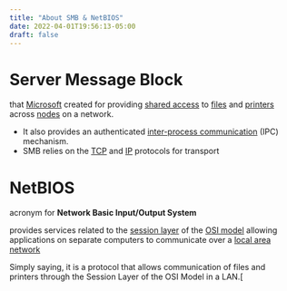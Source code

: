 ```yaml
---
title: "About SMB & NetBIOS"
date: 2022-04-01T19:56:13-05:00
draft: false
---
```

# Server Message Block

that [Microsoft](https://en.wikipedia.org/wiki/Microsoft "Microsoft") created for providing [shared access](https://en.wikipedia.org/wiki/Shared_access "Shared access") to [files](https://en.wikipedia.org/wiki/Computer_file "Computer file") and [printers](https://en.wikipedia.org/wiki/Printer_(computing) "Printer (computing)") across [nodes](https://en.wikipedia.org/wiki/Node_(networking) "Node (networking)") on a network.
- It also provides an authenticated [inter-process communication](https://en.wikipedia.org/wiki/Inter-process_communication "Inter-process communication") (IPC) mechanism.
- SMB relies on the [TCP](https://en.wikipedia.org/wiki/Transmission_Control_Protocol "Transmission Control Protocol") and [IP](https://en.wikipedia.org/wiki/Internet_Protocol "Internet Protocol") protocols for transport


# NetBIOS

acronym for **Network Basic Input/Output System**


provides services related to the [session layer](https://en.wikipedia.org/wiki/Session_layer "Session layer") of the [OSI model](https://en.wikipedia.org/wiki/OSI_model "OSI model") allowing applications on separate computers to communicate over a [local area network](https://en.wikipedia.org/wiki/Local_area_network "Local area network")

Simply saying, it is a protocol that allows communication of files and printers through the Session Layer of the OSI Model in a LAN.[_[](https://en.wikipedia.org/wiki/Wikipedia:Please_clarify "Wikipedia:Please clarify")_